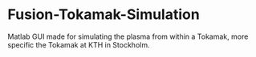 # Fusion-Tokamak-Simulation
Matlab GUI made for simulating the plasma from within a Tokamak, more specific the Tokamak at KTH in Stockholm.
